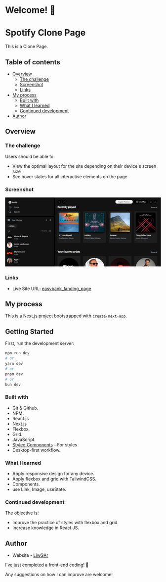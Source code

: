 # Welcome! 👋

# Spotify Clone Page

This is a Clone Page.  

## Table of contents

- [Overview](#overview)
  - [The challenge](#the-challenge)
  - [Screenshot](#screenshot)
  - [Links](#links)
- [My process](#my-process)
  - [Built with](#built-with)
  - [What I learned](#what-i-learned)
  - [Continued development](#continued-development)
- [Author](#author)

## Overview

### The challenge

Users should be able to:

- View the optimal layout for the site depending on their device's screen size
- See hover states for all interactive elements on the page

### Screenshot

![](./images/Clone_Spotify_Final.png)

### Links

- Live Site URL: [easybank_landing_page](https://liwgar.github.io/easybank_landing_page/)

## My process

This is a [Next.js](https://nextjs.org/) project bootstrapped with [`create-next-app`](https://github.com/vercel/next.js/tree/canary/packages/create-next-app).

## Getting Started

First, run the development server:

```bash
npm run dev
# or
yarn dev
# or
pnpm dev
# or
bun dev
```

### Built with

- Git & Github.
- NPM.
- React.js
- Next.js
- Flexbox.
- Grid.
- JavaScript.
- [Styled Components](https://styled-components.com/) - For styles
- Desktop-first workflow.

### What I learned

- Apply responsive design for any device.
- Apply flexbox and grid with TailwindCSS.
- Components.
- use Link, Image, useState. 

### Continued development

The objective is:
- Improve the practice of styles with flexbox and grid.
- Increase knowledge in React.JS.

## Author

- Website - [LiwGAr](https://liwgar-portfolio.vercel.app/)

I've just completed a front-end coding! 🎉


Any suggestions on how I can improve are welcome!
